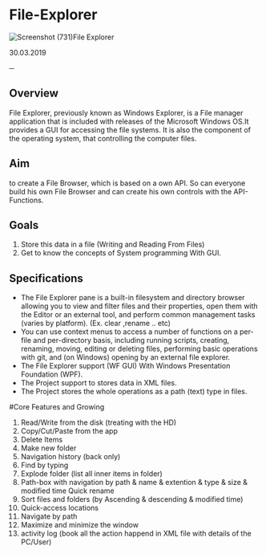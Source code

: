 # File-Explorer
![Screenshot (731)](https://user-images.githubusercontent.com/48651088/94732680-ddf06980-0366-11eb-9096-1277c6595e61.png)File Explorer

30.03.2019

─

## Overview

File Explorer, previously known as Windows Explorer, is a File manager application that is included with releases of the Microsoft Windows OS.It provides a GUI for accessing the file systems. It is also the component of the operating system, that controlling the computer files. 

## Aim  

to create a File Browser, which is based on a own API. So can everyone build his own File Browser and can create his own controls with the API-Functions.

## Goals

1.	Store this data in a file (Writing and Reading From Files)
1.	Get to know the concepts of System programming With GUI.

## Specifications

  *  The File Explorer pane is a built-in filesystem and directory browser allowing you to view and filter files and their properties, open them with the Editor or an external tool, and perform common management tasks (varies by platform). (Ex. clear ,rename .. etc)
  * You can use context menus to access a number of functions on a per-file and per-directory basis, including running scripts, creating, renaming, moving, editing or deleting files, performing basic operations with git, and (on Windows) opening by an external file explorer.
  * The File Explorer support (WF GUI) With Windows Presentation Foundation (WPF).
  * The Project support to stores data in XML files.
  *  The Project stores the whole operations as a path (text) type in files. 
  
#Core Features and Growing
 1. Read/Write from the disk (treating with the HD)
 1. Copy/Cut/Paste from the app
 1. Delete Items
 1. Make new folder
 1. Navigation history (back only)
 1. Find by typing
 1. Explode folder (list all inner items in folder)
 1. Path-box with navigation by path & name & extention & type & size & modified time Quick rename
 1. Sort files and folders (by Ascending & descending & modified time)
 1. Quick-access locations
 1. Navigate by path
 1. Maximize and minimize the window
 1. activity log (book all the action happend in XML file with details of the PC/User)

